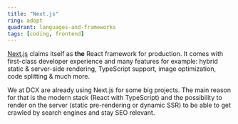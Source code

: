 ```yaml
---
title: "Next.js"
ring: adopt
quadrant: languages-and-frameworks
tags: [coding, frontend]
---
```


[Next.js](https://nextjs.org/) claims itself as **the** React framework for production.
It comes with first-class developer experience and many features for example: hybrid static & server-side rendering, TypeScript support, image optimization, code splitting & much more.

We at DCX are already using Next.js for some big projects.
The main reason for that is the modern stack (React with TypeScript) and the possibility to render on the server (static pre-rendering or dynamic SSR) to be able to get crawled by search engines and stay SEO relevant.
